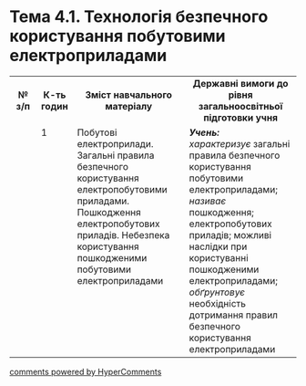 <div id="hypercomments_widget" class="js-hypercomments-widget invisible"></div>

# Тема 4.1. Технологія безпечного користування побутовими електроприладами

<table>
  <tr>
    <td width="10%" align="center"><b>№ з/п</b></td>
    <td width="10%" align="center"><b>К-ть годин</b></td>
    <td width="40%" align="center"><b>Зміст навчального матеріалу</b></td>
    <td width="40%" align="center"><b>Державні вимоги до рівня загальноосвітньої підготовки учня</b></td>
  </tr>
  <tr>
<td width="10%" style="vertical-align:top !important;"></td>
<td width="10%" style="vertical-align:top !important;">1</td>
    <td width="40%" style="vertical-align:top !important;">
Побутові електроприлади. Загальні правила безпечного користування електропобутовими приладами. Пошкодження електропобутових приладів. Небезпека користування пошкодженими побутовими електроприладами
</td>
    <td width="40%" style="vertical-align:top !important;">
<i><b>Учень:</b></i><br>
<i>характеризує</i>  загальні правила безпечного користування побутовими електроприладами; <br>
<i>називає</i>  пошкодження; електропобутових приладів; можливі наслідки при користуванні пошкодженими електроприладами;<br>
<i>обґрунтовує</i> необхідність дотримання правил безпечного користування електроприладами
</td>
  </tr>
  </tr>
</table>

<div class="js-hypercomments-container">
<a href="http://hypercomments.com" class="hc-link" title="comments widget">comments powered by HyperComments</a>
</div>